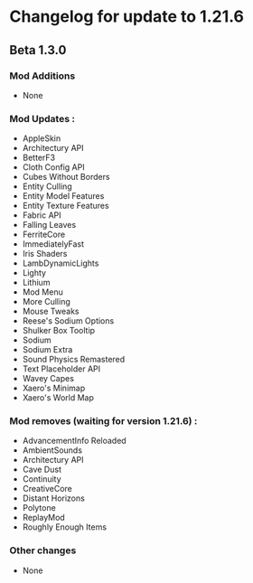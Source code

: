 # Changelog for update to 1.21.6

## Beta 1.3.0

### Mod Additions
- None

### Mod Updates :
- AppleSkin
- Architectury API
- BetterF3
- Cloth Config API
- Cubes Without Borders
- Entity Culling
- Entity Model Features
- Entity Texture Features
- Fabric API
- Falling Leaves
- FerriteCore
- ImmediatelyFast
- Iris Shaders
- LambDynamicLights
- Lighty
- Lithium
- Mod Menu
- More Culling
- Mouse Tweaks
- Reese's Sodium Options
- Shulker Box Tooltip
- Sodium
- Sodium Extra
- Sound Physics Remastered
- Text Placeholder API
- Wavey Capes
- Xaero's Minimap
- Xaero's World Map


### Mod removes (waiting for version 1.21.6) :
- AdvancementInfo Reloaded
- AmbientSounds
- Architectury API
- Cave Dust
- Continuity
- CreativeCore
- Distant Horizons
- Polytone
- ReplayMod
- Roughly Enough Items

### Other changes
- None
